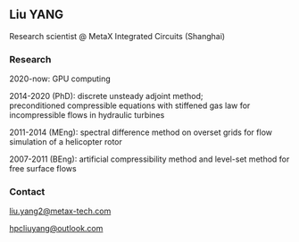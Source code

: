 ## Liu YANG 


Research scientist @ MetaX Integrated Circuits (Shanghai)

### Research
2020-now: GPU computing  

2014-2020 (PhD): discrete unsteady adjoint method;   
           preconditioned compressible equations with stiffened gas law for incompressible flows in hydraulic turbines 


2011-2014 (MEng): spectral difference method on overset grids for flow simulation of a helicopter rotor  


2007-2011 (BEng): artificial compressibility method and level-set method for free surface flows  

### Contact
liu.yang2@metax-tech.com  


hpcliuyang@outlook.com


